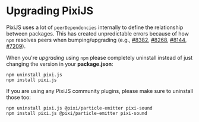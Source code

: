 # Upgrading PixiJS

PixiJS uses a lot of `peerDependencies` internally to define the relationship between packages. This has created unpredictable errors because of how `npm` resolves peers when bumping/upgrading (e.g., [#8382](https://github.com/pixijs/pixijs/issues/8382), [#8268](https://github.com/pixijs/pixijs/issues/8268), [#8144](https://github.com/pixijs/pixijs/issues/8144), [#7209](https://github.com/pixijs/pixijs/issues/7209)).

When you're _upgrading_ using `npm` please completely uninstall instead of just changing the version in your **package.json**:

```
npm uninstall pixi.js
npm install pixi.js
```

If you are using any PixiJS community plugins, please make sure to uninstall those too:

```
npm uninstall pixi.js @pixi/particle-emitter pixi-sound
npm install pixi.js @pixi/particle-emitter pixi-sound
```
